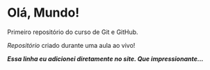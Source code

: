 # Olá, Mundo!
 Primeiro repositório do curso de Git e GitHub.

 *Repositório* criado durante uma aula ao vivo!

_**Essa linha eu adicionei diretamente no site. Que impressionante...**_
